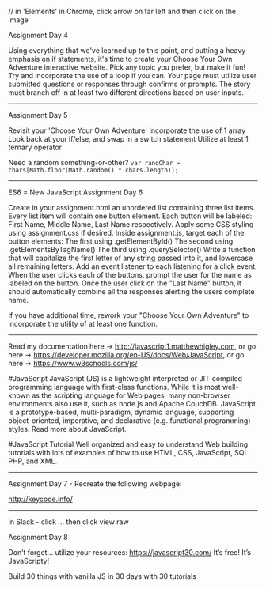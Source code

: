 // in 'Elements' in Chrome, click arrow on far left and then click on the image

Assignment Day 4

Using everything that we've learned up to this point, and putting a heavy emphasis on if statements, it's time to create your Choose Your Own Adventure interactive website.
Pick any topic you prefer, but make it fun!
Try and incorporate the use of a loop if you can.
Your page must utilize user submitted questions or responses through confirms or prompts.
The story must branch off in at least two different directions based on user inputs.

_____________________________________________________________________________________


Assignment Day 5

Revisit your 'Choose Your Own Adventure'
Incorporate the use of 1 array
Look back at your if/else, and swap in a switch statement
Utilize at least 1 ternary operator

Need a random something-or-other? `var randChar = chars[Math.floor(Math.random() * chars.length)];`

_____________________________________________________________________________________


ES6 = New JavaScript
Assignment Day 6

Create in your assignment.html an unordered list containing three list items.
Every list item will contain one button element.
Each button will be labeled: First Name, Middle Name, Last Name respectively.
Apply some CSS styling using assignment.css if desired.
Inside assignment.js, target each of the button elements:
    The first using .getElementById()
    The second using .getElementsByTagName()
    The third using .querySelector()
Write a function that will capitalize the first letter of any string passed into it, and lowercase all remaining letters.
Add an event listener to each listening for a click event.
When the user clicks each of the buttons, prompt the user for the name as labeled on the button.
Once the user click on the "Last Name" button, it should automatically combine all the responses alerting the users complete name.

If you have additional time, rework your "Choose Your Own Adventure" to incorporate the utility of at least one function.

________________________________________________________________________________________________________


Read my documentation here -> http://javascript1.matthewhigley.com, or go here -> https://developer.mozilla.org/en-US/docs/Web/JavaScript, or go here -> https://www.w3schools.com/js/


#JavaScript
JavaScript (JS) is a lightweight interpreted or JIT-compiled programming language with first-class functions. While it is most well-known as the scripting language for Web pages, many non-browser environments also use it, such as node.js and Apache CouchDB. JavaScript is a prototype-based, multi-paradigm, dynamic language, supporting object-oriented, imperative, and declarative (e.g. functional programming) styles. Read more about JavaScript.


#JavaScript Tutorial
Well organized and easy to understand Web building tutorials with lots of examples of how to use HTML, CSS, JavaScript, SQL, PHP, and XML.

_____________________________________________________________________________________


Assignment Day 7 - Recreate the following webpage:

http://keycode.info/

_____________________________________________________________________________________


In Slack - click ... then click view raw


Assignment Day 8


Don’t forget… utilize your resources: https://javascript30.com/ It’s free! It’s JavaScripty!

Build 30 things with vanilla JS in 30 days with 30 tutorials
